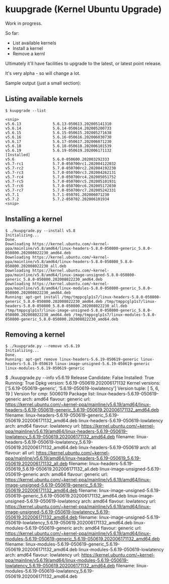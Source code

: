 # kuupgrade (Kernel Ubuntu Upgrade)

Work in progress.

So far:
* List available kernels
* Install a kernel
* Remove a kernl

Ultimately it'll have facilities to upgrade to the latest, or latest point release.

It's very alpha - so will change a lot.

Sample output (just a small section):

## Listing available kernels
```
$ kuupgrade --list

<snip>
v5.6.13              5.6.13-050613.202005141310                
v5.6.14              5.6.14-050614.202005200733                
v5.6.15              5.6.15-050615.202005271638                
v5.6.16              5.6.16-050616.202006030730                
v5.6.17              5.6.17-050617.202006071230                
v5.6.18              5.6.18-050618.202006101539                
v5.6.19              5.6.19-050619.202006171132                [Installed]
v5.6                 5.6.0-050600.202003292333                 
v5.7-rc1             5.7.0-050700rc1.202004122032              
v5.7-rc2             5.7.0-050700rc2.202004192230              
v5.7-rc3             5.7.0-050700rc3.202004262131              
v5.7-rc4             5.7.0-050700rc4.202005051752              
v5.7-rc5             5.7.0-050700rc5.202005101931              
v5.7-rc6             5.7.0-050700rc6.202005172030              
v5.7-rc7             5.7.0-050700rc7.202005242331              
v5.7.1               5.7.1-050701.202006071230                 
v5.7.2               5.7.2-050702.202006101934                 
<snip>
```

## Installing a kernel
```
$ ./kuupgrade.py --install v5.8
Initializing...
Done.
Downloading https://kernel.ubuntu.com/~kernel-ppa/mainline/v5.8/amd64/linux-headers-5.8.0-050800-generic_5.8.0-050800.202008022230_amd64.deb
Downloading https://kernel.ubuntu.com/~kernel-ppa/mainline/v5.8/amd64/linux-headers-5.8.0-050800_5.8.0-050800.202008022230_all.deb
Downloading https://kernel.ubuntu.com/~kernel-ppa/mainline/v5.8/amd64/linux-image-unsigned-5.8.0-050800-generic_5.8.0-050800.202008022230_amd64.deb
Downloading https://kernel.ubuntu.com/~kernel-ppa/mainline/v5.8/amd64/linux-modules-5.8.0-050800-generic_5.8.0-050800.202008022230_amd64.deb
Running: apt-get install /tmp/tmppcglp1s7/linux-headers-5.8.0-050800-generic_5.8.0-050800.202008022230_amd64.deb /tmp/tmppcglp1s7/linux-headers-5.8.0-050800_5.8.0-050800.202008022230_all.deb /tmp/tmppcglp1s7/linux-image-unsigned-5.8.0-050800-generic_5.8.0-050800.202008022230_amd64.deb /tmp/tmppcglp1s7/linux-modules-5.8.0-050800-generic_5.8.0-050800.202008022230_amd64.deb
```

## Removing a kernel
```
$ ./kuupgrade.py --remove v5.6.19
Initializing...
Done.
Running: apt-get remove linux-headers-5.6.19-050619-generic linux-headers-5.6.19-050619 linux-image-unsigned-5.6.19-050619-generic linux-modules-5.6.19-050619-generic
```
$ ./kuupgrade.py --info v5.6.19
Release Candidate: False
Installed:         True
Running:           True
Dpkg version:      5.6.19-050619.202006171132
Kernel versions:   ['5.6.19-050619-generic', '5.6.19-050619-lowlatency']
Version tuple:     [ 5, 6, 19 ]
Version for cmp:   5006019
Package list:
    linux-headers-5.6.19-050619-generic
        arch:     amd64
        flavour:  generic
        url:      https://kernel.ubuntu.com/~kernel-ppa/mainline/v5.6.19/amd64/linux-headers-5.6.19-050619-generic_5.6.19-050619.202006171132_amd64.deb
        filename: linux-headers-5.6.19-050619-generic_5.6.19-050619.202006171132_amd64.deb
    linux-headers-5.6.19-050619-lowlatency
        arch:     amd64
        flavour:  lowlatency
        url:      https://kernel.ubuntu.com/~kernel-ppa/mainline/v5.6.19/amd64/linux-headers-5.6.19-050619-lowlatency_5.6.19-050619.202006171132_amd64.deb
        filename: linux-headers-5.6.19-050619-lowlatency_5.6.19-050619.202006171132_amd64.deb
    linux-headers-5.6.19-050619
        arch:     all
        flavour:  all
        url:      https://kernel.ubuntu.com/~kernel-ppa/mainline/v5.6.19/amd64/linux-headers-5.6.19-050619_5.6.19-050619.202006171132_all.deb
        filename: linux-headers-5.6.19-050619_5.6.19-050619.202006171132_all.deb
    linux-image-unsigned-5.6.19-050619-generic
        arch:     amd64
        flavour:  generic
        url:      https://kernel.ubuntu.com/~kernel-ppa/mainline/v5.6.19/amd64/linux-image-unsigned-5.6.19-050619-generic_5.6.19-050619.202006171132_amd64.deb
        filename: linux-image-unsigned-5.6.19-050619-generic_5.6.19-050619.202006171132_amd64.deb
    linux-image-unsigned-5.6.19-050619-lowlatency
        arch:     amd64
        flavour:  lowlatency
        url:      https://kernel.ubuntu.com/~kernel-ppa/mainline/v5.6.19/amd64/linux-image-unsigned-5.6.19-050619-lowlatency_5.6.19-050619.202006171132_amd64.deb
        filename: linux-image-unsigned-5.6.19-050619-lowlatency_5.6.19-050619.202006171132_amd64.deb
    linux-modules-5.6.19-050619-generic
        arch:     amd64
        flavour:  generic
        url:      https://kernel.ubuntu.com/~kernel-ppa/mainline/v5.6.19/amd64/linux-modules-5.6.19-050619-generic_5.6.19-050619.202006171132_amd64.deb
        filename: linux-modules-5.6.19-050619-generic_5.6.19-050619.202006171132_amd64.deb
    linux-modules-5.6.19-050619-lowlatency
        arch:     amd64
        flavour:  lowlatency
        url:      https://kernel.ubuntu.com/~kernel-ppa/mainline/v5.6.19/amd64/linux-modules-5.6.19-050619-lowlatency_5.6.19-050619.202006171132_amd64.deb
        filename: linux-modules-5.6.19-050619-lowlatency_5.6.19-050619.202006171132_amd64.deb
```
